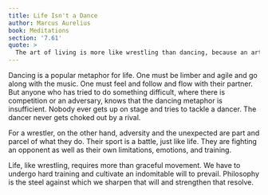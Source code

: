 ```yaml
---
title: Life Isn't a Dance
author: Marcus Aurelius
book: Meditations
section: '7.61'
quote: >
  The art of living is more like wrestling than dancing, because an artful life requires being prepared to meet and withstand sudden and unexpected attacks.
---
```


Dancing is a popular metaphor for life. One must be limber and agile and go along with the music. One must feel and follow and flow with their partner. But anyone who has tried to do something difficult, where there is competition or an adversary, knows that the dancing metaphor is insufficient. Nobody ever gets up on stage and tries to tackle a dancer. The dancer never gets choked out by a rival.

For a wrestler, on the other hand, adversity and the unexpected are part and parcel of what they do. Their sport is a battle, just like life. They are fighting an opponent as well as their own limitations, emotions, and training.

Life, like wrestling, requires more than graceful movement. We have to undergo hard training and cultivate an indomitable will to prevail. Philosophy is the steel against which we sharpen that will and strengthen that resolve.
